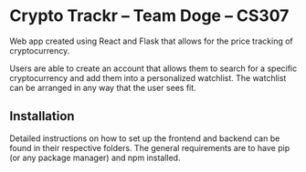 # Crypto Trackr – Team Doge – CS307

Web app created using React and Flask that allows for the price tracking of cryptocurrency.

Users are able to create an account that allows them to search for a specific cryptocurrency and add them into a personalized watchlist. The watchlist can be arranged in any way that the user sees fit.

## Installation
Detailed instructions on how to set up the frontend and backend can be found in their respective folders. The general requirements are to have pip (or any package manager) and npm installed.